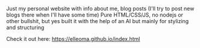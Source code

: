 Just my personal website with info about me, blog posts (I'll try to post new blogs there when I'll have some time)
Pure HTML/CSS/JS, no nodejs or other bullshit, but yes built it with the help of an AI but mainly for stylizing and structuring

Check it out here: https://elleoma.github.io/index.html
